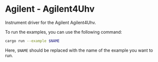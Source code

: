 # Agilent - Agilent4Uhv

Instrument driver for the Agilent Agilent4Uhv.

To run the examples, you can use the following command:

```bash
cargo run --example $NAME
``` 

Here, `$NAME` should be replaced with the name of the example you want to run.
